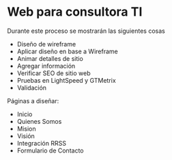 # Web para consultora TI

Durante este proceso se mostrarán las siguientes cosas

- Diseño de wireframe
- Aplicar diseño en base a Wireframe
- Animar detalles de sitio
- Agregar información
- Verificar SEO de sitio web
- Pruebas en LightSpeed y GTMetrix
- Validación

Páginas a diseñar:

- Inicio
- Quienes Somos
- Mision
- Visión
- Integración RRSS
- Formulario de Contacto

